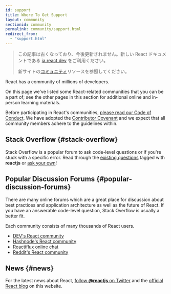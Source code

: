 ```yaml
---
id: support
title: Where To Get Support
layout: community
sectionid: community
permalink: community/support.html
redirect_from:
  - "support.html"
---
```


<div class="scary">

>
> この記事は古くなっており、今後更新されません。新しい React ドキュメントである [ja.react.dev](https://ja.react.dev) をご利用ください。
> 
> 新サイトの[コミュニティ](https://ja.react.dev/community)リソースを参照してください。

</div>

React has a community of millions of developers.

On this page we've listed some React-related communities that you can be a part of; see the other pages in this section for additional online and in-person learning materials.

Before participating in React's communities, [please read our Code of Conduct](https://github.com/facebook/react/blob/main/CODE_OF_CONDUCT.md). We have adopted the [Contributor Covenant](https://www.contributor-covenant.org/) and we expect that all community members adhere to the guidelines within.

## Stack Overflow {#stack-overflow}

Stack Overflow is a popular forum to ask code-level questions or if you're stuck with a specific error. Read through the [existing questions](https://stackoverflow.com/questions/tagged/reactjs) tagged with **reactjs** or [ask your own](https://stackoverflow.com/questions/ask?tags=reactjs)!

## Popular Discussion Forums {#popular-discussion-forums}

There are many online forums which are a great place for discussion about best practices and application architecture as well as the future of React. If you have an answerable code-level question, Stack Overflow is usually a better fit.

Each community consists of many thousands of React users.

* [DEV's React community](https://dev.to/t/react)
* [Hashnode's React community](https://hashnode.com/n/reactjs)
* [Reactiflux online chat](https://discord.gg/reactiflux)
* [Reddit's React community](https://www.reddit.com/r/reactjs/)

## News {#news}

For the latest news about React, [follow **@reactjs** on Twitter](https://twitter.com/reactjs) and the [official React blog](/blog/) on this website.
